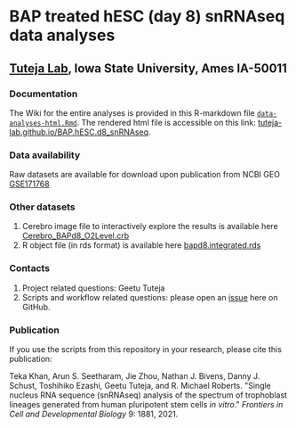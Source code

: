 # BAP treated hESC (day 8) snRNAseq data analyses

## [Tuteja Lab](https://www.tutejalab.org), Iowa State University, Ames IA-50011

### Documentation

The Wiki for the entire analyses is provided in this R-markdown file [`data-analyses-html.Rmd`](data-analyses-html.Rmd). The rendered html file is accessible on this link:  [tuteja-lab.github.io/BAP.hESC.d8_snRNAseq](https://tuteja-lab.github.io/BAP.hESC.d8_snRNAseq/index.html).

### Data availability
Raw datasets are available for download upon publication from NCBI GEO [GSE171768](https://www.ncbi.nlm.nih.gov/geo/query/acc.cgi?acc=GSE171768)

### Other datasets

1. Cerebro image file to interactively explore the results is available here [Cerebro_BAPd8_O2Level.crb](data/Cerebro_BAPd8_O2Level.crb)
2. R object file (in rds format) is available here [bapd8.integrated.rds](data/bapd8.integrated.rds)

### Contacts
1. Project related questions: Geetu Tuteja
2. Scripts and workflow related questions: please open an [issue](https://github.com/Tuteja-Lab/BAP.hESC.d8_snRNAseq/issues/new) here on GitHub.


### Publication

If you use the scripts from this repository in your research, please cite this publication:

Teka Khan, Arun S. Seetharam, Jie Zhou, Nathan J. Bivens, Danny J. Schust, Toshihiko Ezashi, Geetu Tuteja, and R. Michael Roberts. "Single nucleus RNA sequence (snRNAseq) analysis of the spectrum of trophoblast lineages generated from human pluripotent stem cells _in vitro_." _Frontiers in Cell and Developmental Biology_ 9: 1881, 2021.
